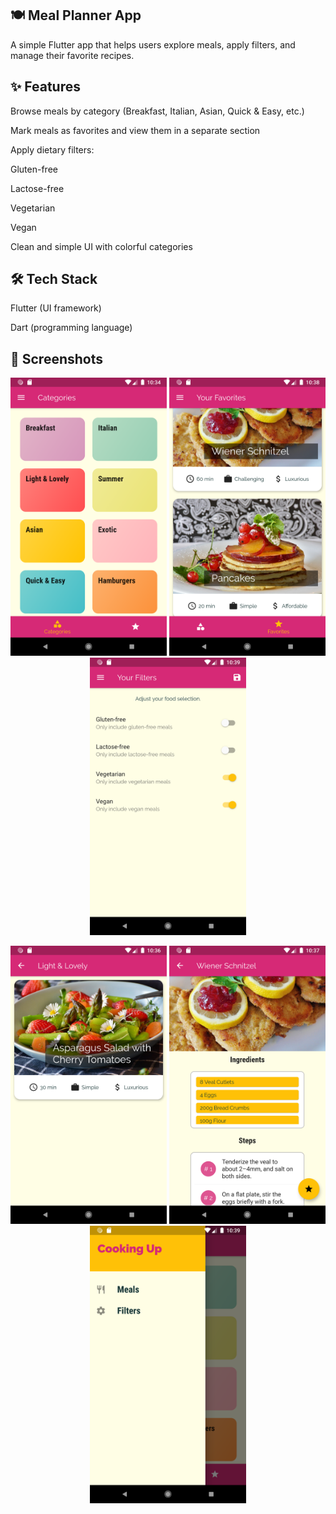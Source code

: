 ## 🍽️ Meal Planner App

A simple Flutter app that helps users explore meals, apply filters, and manage their favorite recipes.

## ✨ Features

Browse meals by category (Breakfast, Italian, Asian, Quick & Easy, etc.)

Mark meals as favorites and view them in a separate section

Apply dietary filters:

Gluten-free

Lactose-free

Vegetarian

Vegan

Clean and simple UI with colorful categories

## 🛠️ Tech Stack

Flutter (UI framework)

Dart (programming language)


## 📸 Screenshots

<p align="center">
  <img src="./screenshots/Screenshot_1585980293.png" alt="Categories" width="250"/>
  <img src="./screenshots/Screenshot_1585980530.png" alt="Favorites" width="250"/>
  <img src="./screenshots/Screenshot_1585980550.png" alt="Filters" width="250"/>
</p>

<p align="center">
  <img src="./screenshots/Screenshot_1585980396.png" alt="Categories" width="250"/>
  <img src="./screenshots/Screenshot_1585980445.png" alt="Favorites" width="250"/>
  <img src="./screenshots/Screenshot_1585980542.png" alt="Filters" width="250"/>
</p>
